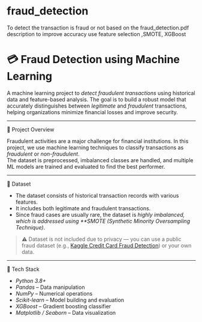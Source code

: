 # fraud_detection
To detect the transaction is fraud or not based on the fraud_detection.pdf description 
to improve accuracy use feature selection ,SMOTE, XGBoost 
# 💳 Fraud Detection using Machine Learning

A machine learning project to *detect fraudulent transactions* using historical data and feature-based analysis. The goal is to build a robust model that accurately distinguishes between *legitimate* and *fraudulent* transactions, helping organizations minimize financial losses and improve security.

---

🧠 Project Overview

Fraudulent activities are a major challenge for financial institutions. In this project, we use machine learning techniques to classify transactions as *fraudulent* or *non-fraudulent*.  
The dataset is preprocessed, imbalanced classes are handled, and multiple ML models are trained and evaluated to find the best performer.

---

📂 Dataset

- The dataset consists of historical transaction records with various features.  
- It includes both legitimate and fraudulent transactions.  
- Since fraud cases are usually rare, the dataset is *highly imbalanced, which is addressed using **SMOTE (Synthetic Minority Oversampling Technique)*.

> ⚠ Dataset is not included due to privacy — you can use a public fraud dataset (e.g., [Kaggle Credit Card Fraud Detection](https://www.kaggle.com/mlg-ulb/creditcardfraud)) or your own data.

---

🧰 Tech Stack

- *Python 3.8+*  
- *Pandas* – Data manipulation  
- *NumPy* – Numerical operations  
- *Scikit-learn* – Model building and evaluation  
- *XGBoost* – Gradient boosting classifier  
- *Matplotlib / Seaborn* – Data visualization
